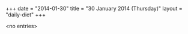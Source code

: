 +++
date = "2014-01-30"
title = "30 January 2014 (Thursday)"
layout = "daily-diet"
+++

\<no entries\>